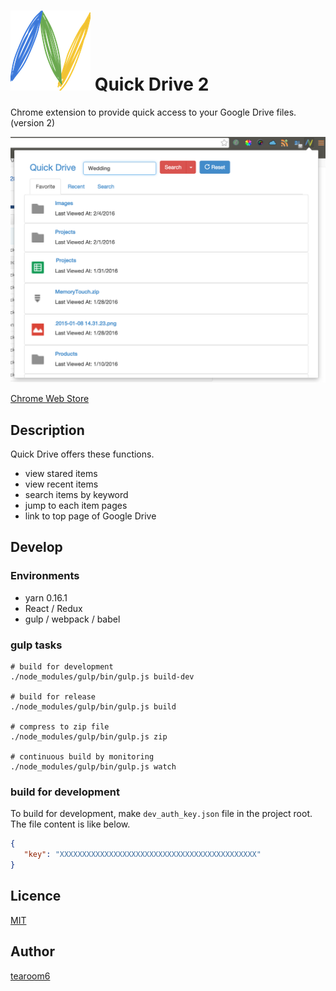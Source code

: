 # ![icon](./src/img/icon128.png) Quick Drive 2

Chrome extension to provide quick access to your Google Drive files. (version 2)

![screenshot](./screenshot.png)

[Chrome Web Store](https://chrome.google.com/webstore/detail/quick-drive/aijfbconiilhjgfljolkoiaockgenpgn?utm_source=chrome-ntp-icon)


## Description

Quick Drive offers these functions.

- view stared items
- view recent items
- search items by keyword
- jump to each item pages
- link to top page of Google Drive


## Develop

### Environments

- yarn 0.16.1
- React / Redux
- gulp / webpack / babel

### gulp tasks

```Shell
# build for development
./node_modules/gulp/bin/gulp.js build-dev

# build for release
./node_modules/gulp/bin/gulp.js build

# compress to zip file
./node_modules/gulp/bin/gulp.js zip

# continuous build by monitoring
./node_modules/gulp/bin/gulp.js watch
```

### build for development

To build for development, make `dev_auth_key.json` file in
the project root. The file content is like below.

```JSON
{
   "key": "XXXXXXXXXXXXXXXXXXXXXXXXXXXXXXXXXXXXXXXXXXXX"
}
```


## Licence

[MIT](https://github.com/tearoom6/QuickDrive/blob/master/LICENSE)

## Author

[tearoom6](https://github.com/tearoom6)
